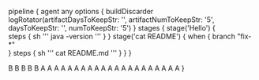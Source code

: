 pipeline {
  agent any
  options {
    buildDiscarder logRotator(artifactDaysToKeepStr: '', artifactNumToKeepStr: '5', daysToKeepStr: '', numToKeepStr: '5')
  }
  stages {
    stage('Hello') {      
	steps {
        sh '''
          java -version
        '''
      }
    }
    stage('cat README') {
      when {
        branch "fix-*"      
	}
      steps {
        sh '''
          cat README.md
        '''
      }
    }
  }

B
B
B
B
B
A
A
A
A
A
A
A
A
A
A
A
A
A
A
A
A
A
A
A
A
A
}
